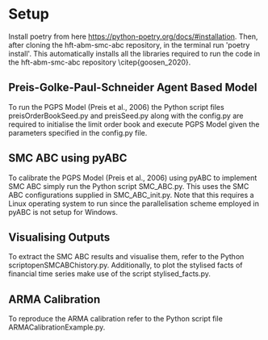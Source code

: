 # Setup

Install poetry from here https://python-poetry.org/docs/#installation. Then, after cloning the hft-abm-smc-abc repository, in the terminal run 'poetry install'. This automatically installs all the libraries required to run the code in the hft-abm-smc-abc repository \citep{goosen_2020}.

## Preis-Golke-Paul-Schneider Agent Based Model
To run the PGPS Model (Preis et al., 2006) the Python script files preisOrderBookSeed.py and preisSeed.py along with the config.py are required to initialise the limit order book and execute PGPS Model given the parameters specified in the config.py file. 

## SMC ABC using pyABC
To calibrate the PGPS Model (Preis et al., 2006) using pyABC to implement  SMC ABC simply run the Python script SMC_ABC.py. This uses the SMC ABC configurations supplied in SMC_ABC_init.py. Note that this requires a Linux operating system to run since the parallelisation scheme employed in pyABC is not setup for Windows.

## Visualising Outputs
To extract the SMC ABC results and visualise them, refer to the Python scriptopenSMCABChistory.py. Additionally, to plot the stylised facts of financial time series make use of the script stylised_facts.py.

## ARMA Calibration
To reproduce the ARMA calibration refer to the Python script file ARMACalibrationExample.py.
